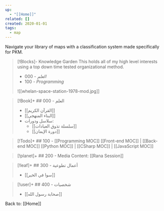 ```yaml
---
up:
  - "[[Home]]"
related: []
created: 2020-01-01
tags:
  - map
---
```

Navigate your library of maps with a classification system made specifically for PKM. 

> [!Blocks]- Knowledge Garden
> This holds all of my high level interests using a top down time tested organizational method.
> - 000 - *العلم*
> - 100 - *Programming*
> 
> ![[whelan-space-station-1978-mod.jpg]]

> [!Book]+ ## 000 - العلم
> - [[القرآن الكريم]]
> - [[البناء المنهجي]]
> - سلاسل ودورات:
> 	- [[سلسلة تذوق العبادات]]
> 	- [[دورة الإيمان]]

> [!Todo]+ ## 100 - [[Programming MOC]]
> [[Front-end MOC]] | [[Back-end MOC]]
> [[Python MOC]] | [[CSharp MOC]] | [[JavaScript MOC]]

> [!planet]+ ## 200 - Media
> Content: [[Rana Session]]

> [!leaf]+ ## 300 - أعمال تطوعية
> - [[سوا في الخير]]

> [!user]+  ##  400 - شخصيات
>- [[صحابة رسول الله]]

Back to: [[Home]]